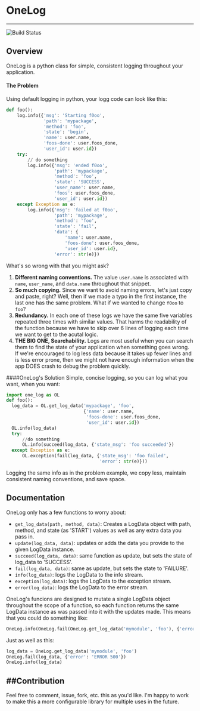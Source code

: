 # OneLog
---
![Build Status](https://travis-ci.org/ghmeier/one-log.svg?branch=master)

## Overview
OneLog is a python class for simple, consistent logging throughout your application.

#### The Problem
Using default logging in python, your logg code can look like this:
```python
def foo():
    log.info({'msg': 'Starting f0oo',
              'path': 'mypackage',
              'method': 'foo',
              'state': 'begin',
              'name': user.name,
              'foos-done': user.foos_done,
              'user_id': user.id})
    try:
        // do something
        log.info({'msg': 'ended f0oo',
                  'path': 'mypackage',
                  'method': 'foo',
                  'state': 'SUCCESS',
                  'user_name': user.name,
                  'foos': user.foos_done,
                  'user_id': user.id})
    except Exception as e:
        log.info({'msg': 'failed at f0oo',
                  'path': 'mypackage',
                  'method': 'foo',
                  'state': 'fail',
                  'data': {
                      'name': user.name,
                      'foos-done': user.foos_done,
                      'user_id': user.id},
                  'error': str(e)})
```
What's so wrong with that you might ask?
  1. **Different naming conventions.** The value `user.name` is associated with `name`, `user_name`, and `data.name` throughout that snippet.
  2. **So much copying.** Since we want to avoid naming errors, let's just copy and paste, right? Well, then if we made a typo in the first instance, the last one has the same problem. What if we wanted to change `f0oo` to `foo`?
  3. **Redundancy.** In each one of these logs we have the same five variables repeated three times with similar values. That harms the readability of the function because we have to skip over 6 lines of logging each time we want to get to the acutal logic.
  4. **THE BIG ONE, Searchability.** Logs are most useful when you can search them to find the state of your application when something goes wrong. If we're encouraged to log less data because it takes up fewer lines and is less error prone, then we might not have enough information when the app DOES crash to debug the problem quickly.

####OneLog's Solution
Simple, concise logging, so you can log what you want, when you want:
```python
import one_log as OL
def foo():
  log_data = OL.get_log_data('mypackage', 'foo',
                             {'name': user.name,
                              'foos-done': user.foos_done,
                              'user_id': user.id})
  OL.info(log_data)
  try:
      //do something
      OL.info(succeed(log_data, {'state_msg': 'foo succeeded'})
  except Exception as e:
      OL.exception(fail(log_data, {'state_msg': 'foo failed',
                                   'error': str(e)}))
```
Logging the same info as in the problem example, we copy less, maintain consistent naming conventions, and save space. 

## Documentation
OneLog only has a few functions to worry about:

  * `get_log_data(path, method, data)`: Creates a LogData object with path, method, and state (as 'START') values as well as any extra data you pass in.
  * `update(log_data, data)`: updates or adds the data you provide to the given LogData instance.
  * `succeed(log_data, data)`: same function as update, but sets the state of log_data to 'SUCCESS'.
  * `fail(log_data, data)`: same as update, but sets the state to 'FAILURE'. 
  * `info(log_data)`: logs the LogData to the info stream.
  * `exception(log_data)`: logs the LogData to the exception stream.
  * `error(log_data)`: logs the LogData to the error stream.

OneLog's funcions are designed to mutate a single LogData object throughout the scope of a function, so each function returns the same LogData instance as was passed into it with the updates made. This means that you could do something like:
```python
OneLog.info(OneLog.fail(OneLog.get_log_data('mymodule', 'foo'), {'error': 'ERROR 500'}))
```
Just as well as this:
```python
log_data = OneLog.get_log_data('mymodule', 'foo')
OneLog.fail(log_data, {'error': 'ERROR 500'})
OneLog.info(log_data)
```

##Contribution
---
Feel free to comment, issue, fork, etc. this as you'd like. I'm happy to work to make this a more configurable library for multiple uses in the future.
